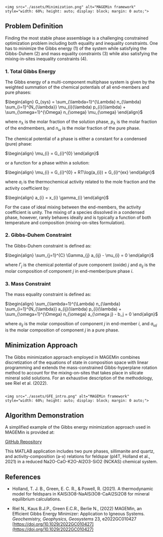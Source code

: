 
```@raw html
<img src="./assets/Minimization.png" alt="MAGEMin framework" style="width: 60%; height: auto; display: block; margin: 0 auto;">
```

## Problem Definition

Finding the most stable phase assemblage is a challenging constrained optimization problem including both equality and inequality constraints. One has to minimize the Gibbs energy (1) of the system while satisfying the Gibbs-Duhem (2) and mass equality constraints (3) while also satisfying the mixing-in-sites inequality constraints (4).

### 1. Total Gibbs Energy

The Gibbs energy of a multi-component multiphase system is given by the weighted summation of the chemical potentials of all end-members and pure phases:

$\begin{align}
G_{sys} = \sum_{\lambda=1}^{\Lambda} n_{\lambda} \sum_{i=1}^{N_{\lambda}} \mu_{i}(\lambda) p_{i}(\lambda) + \sum_{\omega=1}^{\Omega} n_{\omega} \mu_{\omega}
\end{align}$

where $n_{\lambda}$ is the molar fraction of the solution phase, $p_{\lambda}$ is the molar fraction of the endmembers, and $n_{\omega}$ is the molar fraction of the pure phase.

The chemical potential of a phase is either a constant for a condensed (pure) phase:

$\begin{align}
\mu_{i} = G_{i}^{0}
\end{align}$

or a function for a phase within a solution:

$\begin{align}
\mu_{i} = G_{i}^{0} + RT\log(a_{i}) + G_{i}^{ex}
\end{align}$

where $a_{i}$ is the thermochemical activity related to the mole fraction and the activity coefficient by:

$\begin{align}
a_{i} = x_{i} \gamma_{i}
\end{align}$

For the case of ideal mixing between the end-members, the activity coefficient is unity. The mixing of a species dissolved in a condensed phase, however, rarely behaves ideally and is typically a function of both temperature and composition (mixing-on-sites formulation).

### 2. Gibbs-Duhem Constraint

The Gibbs-Duhem constraint is defined as:

$\begin{align}
\sum_{j=1}^{C} \Gamma_{j} a_{ij} - \mu_{i} = 0
\end{align}$

where $\Gamma_{j}$ is the chemical potential of pure component (oxide) $j$ and $a_{ij}$ is the molar composition of component $j$ in end-member/pure phase $i$.

### 3. Mass Constraint

The mass equality constraint is defined as:

$\begin{align}
\sum_{\lambda=1}^{\Lambda} n_{\lambda} \sum_{i=1}^{N_{\lambda}} a_{ij}(\lambda) p_{i}(\lambda) + \sum_{\omega=1}^{\Omega} n_{\omega} a_{\omega j} - b_j = 0
\end{align}$

where $a_{ij}$ is the molar composition of component $j$ in end-member $i$, and $a_{\omega j}$ is the molar composition of component $j$ in a pure phase.

## Minimization Approach

The Gibbs minimization approach employed in MAGEMin combines discretization of the equations of state in composition space with linear programming and extends the mass-constrained Gibbs-hyperplane rotation method to account for the mixing-on-sites that takes place in silicate mineral solid solutions. For an exhaustive description of the methodology, see Riel et al. (2022).

```@raw html

<img src="./assets/GFE_intro.png" alt="MAGEMin framework" style="width: 60%; height: auto; display: block; margin: 0 auto;">  

```  

## Algorithm Demonstration

A simplified example of the Gibbs energy minimization approach used in MAGEMin is provided at:

[GitHub Repository](https://github.com/ComputationalThermodynamics/SandBox/blob/main/PhaseEquilibriumMinimizer/MAGEMin_PGE_and_LP.m)

This MATLAB application includes two pure phases, sillimanite and quartz, and activity-composition (a-x) relations for feldspar (pl4T, Holland et al., 2021) in a reduced Na2O-CaO-K2O-Al2O3-SiO2 (NCKAS) chemical system.

## References

- Holland, T. J. B., Green, E. C. R., & Powell, R. (2021). A thermodynamic model for feldspars in KAlSi3O8-NaAlSi3O8-CaAl2Si2O8 for mineral equilibrium calculations.

- Riel N., Kaus B.J.P., Green E.C.R., Berlie N., (2022) MAGEMin, an Efficient Gibbs Energy Minimizer: Application to Igneous Systems. *Geochemistry, Geophysics, Geosystems* 23, e2022GC010427 [https://doi.org/10.1029/2022GC010427](https://doi.org/10.1029/2022GC010427)
